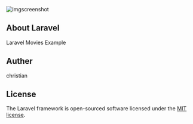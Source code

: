 <img src="../../../../../../../img/themdb.png" alt="imgscreenshot">

## About Laravel

Laravel Movies Example

## Auther
christian

## License

The Laravel framework is open-sourced software licensed under the [MIT license](https://opensource.org/licenses/MIT).

